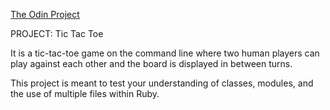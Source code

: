 <u>The Odin Project</u>

PROJECT: Tic Tac Toe

It is a tic-tac-toe game on the command line where two human players can play against each other and the board is displayed in between turns.

This project is meant to test your understanding of classes, modules, and the use of multiple files within Ruby. 
